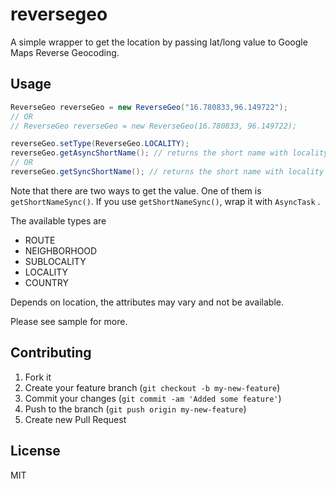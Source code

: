# reversegeo

A simple wrapper to get the location by passing lat/long value to Google Maps Reverse Geocoding.

## Usage

```java
ReverseGeo reverseGeo = new ReverseGeo("16.780833,96.149722");
// OR
// ReverseGeo reverseGeo = new ReverseGeo(16.780833, 96.149722);

reverseGeo.setType(ReverseGeo.LOCALITY);
reverseGeo.getAsyncShortName(); // returns the short name with locality type
// OR
reverseGeo.getSyncShortName(); // returns the short name with locality type
```

Note that there are two ways to get the value. One of them is `getShortNameSync()`.
If you use `getShortNameSync()`, wrap it with `AsyncTask` .

The available types are
* ROUTE
* NEIGHBORHOOD
* SUBLOCALITY
* LOCALITY
* COUNTRY

Depends on location, the attributes may vary and not be available.

Please see sample for more.

Contributing
------------

 1. Fork it
 2. Create your feature branch (`git checkout -b my-new-feature`)
 3. Commit your changes (`git commit -am 'Added some feature'`)
 4. Push to the branch (`git push origin my-new-feature`)
 5. Create new Pull Request

License
--------

MIT
